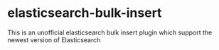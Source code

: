 # elasticsearch-bulk-insert
This is an unofficial elasticsearch bulk insert plugin which support the newest version of Elasticsearch

